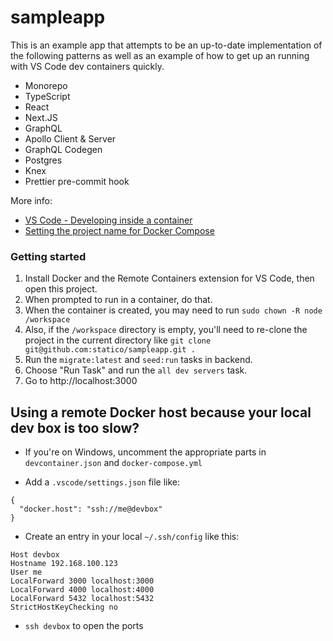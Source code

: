 # sampleapp

This is an example app that attempts to be an up-to-date implementation of the following patterns as well as an example of how to get up an running with VS Code dev containers quickly.

- Monorepo
- TypeScript
- React
- Next.JS
- GraphQL
- Apollo Client & Server
- GraphQL Codegen
- Postgres
- Knex
- Prettier pre-commit hook

More info:

- [VS Code - Developing inside a container](https://code.visualstudio.com/docs/remote/containers)
- [Setting the project name for Docker Compose](https://code.visualstudio.com/docs/remote/containers-advanced#_setting-the-project-name-for-docker-compose)

### Getting started

1. Install Docker and the Remote Containers extension for VS Code, then open this project.
1. When prompted to run in a container, do that.
  1. When the container is created, you may need to run `sudo chown -R node /workspace`
  1. Also, if the `/workspace` directory is empty, you'll need to re-clone the project in the current directory like `git clone git@github.com:statico/sampleapp.git .`
1. Run the `migrate:latest` and `seed:run` tasks in backend.
1. Choose "Run Task" and run the `all dev servers` task.
1. Go to http://localhost:3000

## Using a remote Docker host because your local dev box is too slow?

- If you're on Windows, uncomment the appropriate parts in `devcontainer.json` and `docker-compose.yml`

- Add a `.vscode/settings.json` file like:

```
{
  "docker.host": "ssh://me@devbox"
}
```

- Create an entry in your local `~/.ssh/config` like this:

```
Host devbox
Hostname 192.168.100.123
User me
LocalForward 3000 localhost:3000
LocalForward 4000 localhost:4000
LocalForward 5432 localhost:5432
StrictHostKeyChecking no
```

- `ssh devbox` to open the ports
